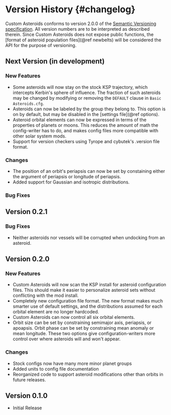 Version History                         {#changelog}
============

Custom Asteroids conforms to version 2.0.0 of the [Semantic Versioning specification](http://semver.org/spec/v2.0.0.html). 
All version numbers are to be interpreted as described therein. Since Custom Asteroids does not expose public functions, the [format of asteroid population files](@ref newbelts) will be considered the API for the purpose of versioning.

Next Version (in development)
------------

### New Features 

* Some asteroids will now stay on the stock KSP trajectory, which intercepts Kerbin's sphere of influence. The fraction of such asteroids may be changed by modifying or removing the `DEFAULT` clause in `Basic Asteroids.cfg`.
* Asteroids can now be labeled by the group they belong to. This option is on by default, but may be disabled in the [settings file](@ref options).
* Asteroid orbital elements can now be expressed in terms of the properties of planets or moons. This reduces the amount of math the config-writer has to do, and makes config files more compatible with other solar system mods.
* Support for version checkers using Tyrope and cybutek's .version file format.

### Changes 

* The position of an orbit's periapsis can now be set by constaining either the argument of periapsis or longitude of periapsis.
* Added support for Gaussian and isotropic distributions.

### Bug Fixes 

Version 0.2.1
------------

### Bug Fixes 

* Neither asteroids nor vessels will be corrupted when undocking from an asteroid.

Version 0.2.0
------------

### New Features 

* Custom Asteroids will now scan the KSP install for asteroid configuration files. This should make it easier to personalize asteroid sets without conflicting with the mod install.
* Completely new configuration file format. The new format makes much smarter use of default settings, and the distributions assumed for each orbital element are no longer hardcoded.
* Custom Asteroids can now control all six orbital elements.
* Orbit size can be set by constraining semimajor axis, periapsis, or apoapsis. Orbit phase can be set by constraining mean anomaly or mean longitude. These two options give configuration-writers more control over where asteroids will and won't appear.

### Changes 

* Stock configs now have many more minor planet groups
* Added units to config file documentation
* Reorganized code to support asteroid modifications other than orbits in future releases.

Version 0.1.0
------------
* Initial Release
